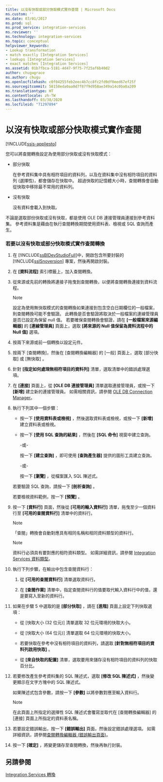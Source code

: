 ```yaml
---
title: 以沒有快取或部分快取模式實作查閱 | Microsoft Docs
ms.custom: ''
ms.date: 03/01/2017
ms.prod: sql
ms.prod_service: integration-services
ms.reviewer: ''
ms.technology: integration-services
ms.topic: conceptual
helpviewer_keywords:
- Lookup transformation
- match exactly [Integration Services]
- lookups [Integration Services]
- exact matches [Integration Services]
ms.assetid: 01b7fbca-5181-4d47-9f75-7f25af6b40d2
author: chugugrace
ms.author: chugu
ms.openlocfilehash: c0f04255feb2eec4b7cc8fc2fd9df0eed67ef25f
ms.sourcegitcommit: 58158eda0aa0d7f87f9d958ae349a14c0ba8a209
ms.translationtype: HT
ms.contentlocale: zh-TW
ms.lasthandoff: 03/30/2020
ms.locfileid: "71297894"
---
```

# <a name="implement-a-lookup-in-no-cache-or-partial-cache-mode"></a>以沒有快取或部分快取模式實作查閱

[!INCLUDE[ssis-appliesto](../../../includes/ssis-appliesto-ssvrpluslinux-asdb-asdw-xxx.md)]


  您可以將查閱轉換設定為使用部分快取或沒有快取模式：  
  
-   部分快取  
  
     在參考資料集中具有相符項目的資料列，以及在資料集中沒有相符項目的資料列 (選擇性)，都會儲存在快取中。 超過快取的記憶體大小時，查閱轉換會自動從快取中移除最不常用的資料列。  
  
-   沒有快取  
  
     沒有資料會載入到快取。  
  
 不論是選取部份快取或沒有快取，都是使用 OLE DB 連接管理員連接到參考資料集。 參考資料集是藉由在執行查閱轉換期間使用資料表、檢視或 SQL 查詢而產生。  
  
### <a name="to-implement-a-lookup-transformation-in-no-cache-or-partial-cache-mode"></a>若要以沒有快取或部分快取模式實作查閱轉換  
  
1.  在 [!INCLUDE[ssBIDevStudioFull](../../../includes/ssbidevstudiofull-md.md)]中，開啟包含所要封裝的 [!INCLUDE[ssISnoversion](../../../includes/ssisnoversion-md.md)] 專案，然後再開啟封裝。  
  
2.  在 **[資料流程]** 索引標籤上，加入查閱轉換。  
  
3.  從來源或先前的轉換將連接子拖曳到查閱轉換，以便將查閱轉換連接到資料流程。  
  
    > [!NOTE]  
    >  設定為使用無快取模式的查閱轉換如果連接到包含空白日期欄位的一般檔案，則查閱轉換可能不會驗證。 此轉換是否會驗證將取決於一般檔案的連線管理員是否已設定為保留 null 值。 若要確保查閱轉換會驗證，請在 **[一般檔案來源編輯器]** 的 **[連線管理員]** 頁面上，選取 **[將來源的 Null 值保留為資料流程中的 Null 值]** 選項。  
  
4.  按兩下來源或前一個轉換以設定元件。  
  
5.  按兩下 [查閱轉換]，然後在 [查閱轉換編輯器]  的 [一般]  頁面上，選取 [部分快取]  或 [無快取]  。  
  
6.  針對 **[指定如何處理無相符項目的資料列]** 清單，選取清單中的錯誤處理選項。  
  
7.  在 **[連接]** 頁面上，從 **[OLE DB 連接管理員]** 清單選取連接管理員，或按一下 **[新增]** 建立新的連接管理員。 如需相關資訊，請參閱 [OLE DB Connection Manager](../../../integration-services/connection-manager/ole-db-connection-manager.md)。  
  
8.  執行下列其中一個步驟：  
  
    -   按一下 **[使用資料表或檢視]** ，然後選取資料表或檢視，或按一下 **[新增]** 建立資料表或檢視。  
  
    -   按一下 **[使用 SQL 查詢的結果]** ，然後在 **[SQL 命令]** 視窗中建立查詢。  
  
         -或-  
  
         按一下 **[建立查詢]** ，即可使用 **[查詢產生器]** 提供的圖形工具建立查詢。  
  
         -或-  
  
         按一下 **[瀏覽]** ，從檔案匯入 SQL 陳述式。  
  
     若要驗證 SQL 查詢，請按一下 **[剖析查詢]** 。  
  
     若要檢視資料範例，按一下 **[預覽]** 。  
  
9. 按一下 **[資料行]** 頁面，然後從 **[可用的輸入資料行]** 清單，拖曳至少一個資料行至 **[可用的查閱資料行]** 清單中的資料行。  
  
    > [!NOTE]  
    >  「查閱」轉換會自動對應具有相同名稱和相同資料類型的資料行。  
  
    > [!NOTE]  
    >  資料行必須具有要對應的相符資料類型。 如需詳細資訊，請參閱 [Integration Services 資料類型](../../../integration-services/data-flow/integration-services-data-types.md)。  
  
10. 執行下列步驟，在輸出中包含查閱資料行：  
  
    1.  從 **[可用的查閱資料行]** 清單選取資料行。  
  
    2.  在 **[查閱作業]** 清單中，指定查閱資料行的值要取代輸入資料行中的值，還是要寫入至新的資料行。  
  
11. 如果在步驟 5 中選取的是 **[部分快取]** ，請在 **[進階]** 頁面上設定下列快取選項：  
  
    -   從 [快取大小 (32 位元)]  清單選取 32 位元環境的快取大小。  
  
    -   從 [快取大小 (64 位元)]  清單選取 64 位元環境的快取大小。  
  
    -   若要快取在參考中沒有相符項目的資料列，請選取 **[針對無相符項目的資料列啟用快取]** 。  
  
    -   從 **[來自快取的配置]** 清單，選取要用來儲存沒有相符項目的資料列的快取百分比。  
  
12. 若要修改產生參考資料集的 SQL 陳述式，選取 **[修改 SQL 陳述式]** ，然後變更顯示在文字方塊中的 SQL 陳述式。  
  
     如果陳述式包含參數，請按一下 **[參數]** 以將參數對應至輸入資料行。  
  
    > [!NOTE]  
    >  在此頁面上所指定的選擇性 SQL 陳述式會覆寫並取代在 [查閱轉換編輯器]  的 [連接]  頁面上所指定的資料表名稱。  
  
13. 若要設定錯誤輸出，按一下 **[錯誤輸出]** 頁面，然後設定錯誤處理選項。 如需詳細資訊，請參閱[查閱轉換編輯器 &#40;錯誤輸出頁面&#41;](../../../integration-services/data-flow/transformations/lookup-transformation-editor-error-output-page.md)。  
  
14. 按一下 **[確定]** ，將變更儲存至查閱轉換，然後再執行封裝。  
  
## <a name="see-also"></a>另請參閱  
 [Integration Services 轉換](../../../integration-services/data-flow/transformations/integration-services-transformations.md)  
  
  
